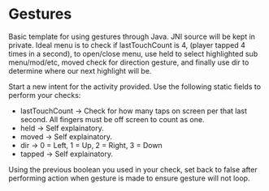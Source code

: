 # Gestures
Basic template for using gestures through Java. JNI source will be kept in private. Ideal menu is to check if lastTouchCount is 4, (player tapped 4 times in a second), to open/close menu, use held to select highlighted sub menu/mod/etc, moved check for direction gesture, and finally use dir to determine where our next highlight will be.

Start a new intent for the activity provided.
Use the following static fields to perform your checks:
  * lastTouchCount -> Check for how many taps on screen per that last second. All fingers must be off screen to count as one.
  * held -> Self explainatory.
  * moved -> Self explainatory.
  * dir -> 0 = Left, 1 = Up, 2 = Right, 3 = Down
  * tapped -> Self explainatory.
  
Using the previous boolean you used in your check, set back to false after performing action when gesture is made to ensure gesture will not loop. 
